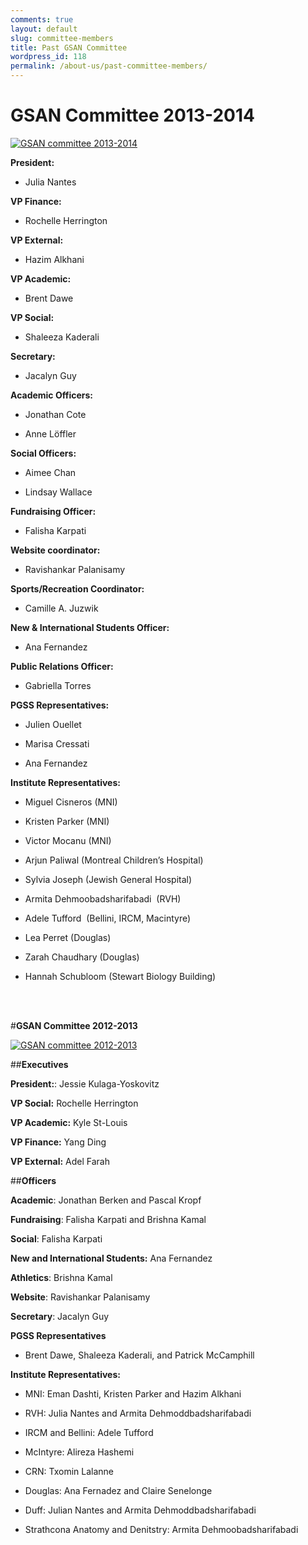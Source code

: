 ```yaml
---
comments: true
layout: default
slug: committee-members
title: Past GSAN Committee
wordpress_id: 118
permalink: /about-us/past-committee-members/
---
```


# **GSAN Committee 2013-2014**



[![GSAN committee 2013-2014](https://gsaneuro.files.wordpress.com/2013/10/image3.jpeg?w=600)](https://gsaneuro.files.wordpress.com/2013/10/image3.jpeg)



**President:**

* Julia Nantes

**VP Finance:**

* Rochelle Herrington

**VP External:**

* Hazim Alkhani

**VP Academic:**

* Brent Dawe

**VP Social:**

* Shaleeza Kaderali

**Secretary:**

* Jacalyn Guy

**Academic Officers:**

* Jonathan Cote

* Anne Löffler

**Social Officers:**

* Aimee Chan

* Lindsay Wallace

**Fundraising Officer:**

* Falisha Karpati

**Website coordinator:**

* Ravishankar Palanisamy

**Sports/Recreation Coordinator:**

* Camille A. Juzwik

**New & International Students Officer:**

* Ana Fernandez

**Public Relations Officer:**

* Gabriella Torres

**PGSS Representatives:**

* Julien Ouellet

* Marisa Cressati

* Ana Fernandez



**Institute Representatives:**

* Miguel Cisneros (MNI)

* Kristen Parker (MNI)

* Victor Mocanu (MNI)

* Arjun Paliwal (Montreal Children’s Hospital)

* Sylvia Joseph (Jewish General Hospital)

* Armita Dehmoobadsharifabadi  (RVH)

* Adele Tufford  (Bellini, IRCM, Macintyre)

* Lea Perret (Douglas)

* Zarah Chaudhary (Douglas)

* Hannah Schubloom (Stewart Biology Building)


<br><br>


#**GSAN Committee 2012-2013**

[![GSAN committee 2012-2013](http://gsaneuro.files.wordpress.com/2013/01/gsan-committee.jpg?w=600)](http://gsaneuro.files.wordpress.com/2013/01/gsan-committee.jpg)

##**Executives**

**President:**: Jessie Kulaga-Yoskovitz

**VP Social:** Rochelle Herrington

**VP Academic:** Kyle St-Louis

**VP Finance:** Yang Ding

**VP External:** Adel Farah

##**Officers**

**Academic**: Jonathan Berken and Pascal Kropf

**Fundraising**: Falisha Karpati and Brishna Kamal

**Social**: Falisha Karpati

**New and International Students:** Ana Fernandez

**Athletics**: Brishna Kamal

**Website**: Ravishankar Palanisamy

**Secretary**: Jacalyn Guy

**PGSS Representatives**

* Brent Dawe, Shaleeza Kaderali, and Patrick McCamphill

**Institute Representatives:**

* MNI: Eman Dashti, Kristen Parker and Hazim Alkhani

* RVH: Julia Nantes and Armita Dehmoddbadsharifabadi

* IRCM and Bellini: Adele Tufford

* McIntyre: Alireza Hashemi

* CRN: Txomin Lalanne

* Douglas: Ana Fernadez and Claire Senelonge

* Duff: Julian Nantes and Armita Dehmoddbadsharifabadi

* Strathcona Anatomy and Denitstry: Armita Dehmoobadsharifabadi
